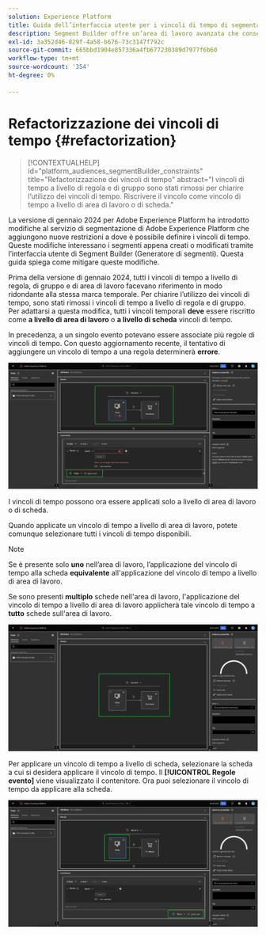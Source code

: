 ```yaml
---
solution: Experience Platform
title: Guida dell’interfaccia utente per i vincoli di tempo di segmentazione con refactoring
description: Segment Builder offre un’area di lavoro avanzata che consente di interagire con gli elementi dati del profilo. L’area di lavoro fornisce controlli intuitivi per la creazione e la modifica di regole, ad esempio le tessere trascinate utilizzate per rappresentare le proprietà dei dati.
exl-id: 3a352d46-829f-4a58-b676-73c3147f792c
source-git-commit: 665bbd1904e857336a4fb677230389d7977f6b60
workflow-type: tm+mt
source-wordcount: '354'
ht-degree: 0%

---
```


# Refactorizzazione dei vincoli di tempo {#refactorization}

>[!CONTEXTUALHELP]
>id="platform_audiences_segmentBuilder_constraints"
>title="Refactorizzazione dei vincoli di tempo"
>abstract="I vincoli di tempo a livello di regola e di gruppo sono stati rimossi per chiarire l’utilizzo dei vincoli di tempo. Riscrivere il vincolo come vincolo di tempo a livello di area di lavoro o di scheda."

La versione di gennaio 2024 per Adobe Experience Platform ha introdotto modifiche al servizio di segmentazione di Adobe Experience Platform che aggiungono nuove restrizioni a dove è possibile definire i vincoli di tempo. Queste modifiche interessano i segmenti appena creati o modificati tramite l’interfaccia utente di Segment Builder (Generatore di segmenti). Questa guida spiega come mitigare queste modifiche.

Prima della versione di gennaio 2024, tutti i vincoli di tempo a livello di regola, di gruppo e di area di lavoro facevano riferimento in modo ridondante alla stessa marca temporale. Per chiarire l’utilizzo dei vincoli di tempo, sono stati rimossi i vincoli di tempo a livello di regola e di gruppo. Per adattarsi a questa modifica, tutti i vincoli temporali **deve** essere riscritto come **a livello di area di lavoro** o **a livello di scheda** vincoli di tempo.

In precedenza, a un singolo evento potevano essere associate più regole di vincoli di tempo. Con questo aggiornamento recente, il tentativo di aggiungere un vincolo di tempo a una regola determinerà **errore**.

![Il vincolo di tempo a livello di regola viene evidenziato. Viene evidenziato anche l’errore che si verifica successivamente. ](../images/ui/segment-refactoring/rule-time-constraint.png)

I vincoli di tempo possono ora essere applicati solo a livello di area di lavoro o di scheda.

Quando applicate un vincolo di tempo a livello di area di lavoro, potete comunque selezionare tutti i vincoli di tempo disponibili.

>[!NOTE]
>
>Se è presente solo **uno** nell’area di lavoro, l’applicazione del vincolo di tempo alla scheda **equivalente** all&#39;applicazione del vincolo di tempo a livello di area di lavoro.
>
>Se sono presenti **multiplo** schede nell&#39;area di lavoro, l&#39;applicazione del vincolo di tempo a livello di area di lavoro applicherà tale vincolo di tempo a **tutto** schede sull&#39;area di lavoro.

![Il vincolo di tempo a livello di area di lavoro viene evidenziato.](../images/ui/segment-refactoring/canvas-time-constraint.png)

Per applicare un vincolo di tempo a livello di scheda, selezionare la scheda a cui si desidera applicare il vincolo di tempo. Il **[!UICONTROL Regole evento]** viene visualizzato il contenitore. Ora puoi selezionare il vincolo di tempo da applicare alla scheda.

![Viene evidenziato il vincolo di tempo a livello di scheda.](../images/ui/segment-refactoring/card-time-constraint.png)
